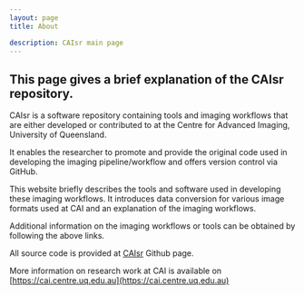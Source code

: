 ```yaml
---
layout: page
title: About

description: CAIsr main page
---
```


## This page gives a brief explanation of the CAIsr repository.


CAIsr is a software repository containing tools and imaging workflows that are either developed or contributed to at the Centre for Advanced Imaging, 
University of Queensland.

It enables the researcher to promote and provide the original code used in developing the imaging pipeline/workflow and offers version control via GitHub.

This website briefly describes the tools and software used in developing these imaging workflows. It introduces data conversion
for various image formats used at CAI and an explanation of the imaging workflows.

Additional information on the imaging workflows or tools can be obtained by following the above links.

All source code is provided at [CAIsr](https://github.com/CAIsr) Github page.


More information on research work at CAI is available on [https://cai.centre.uq.edu.au](https://cai.centre.uq.edu.au)
